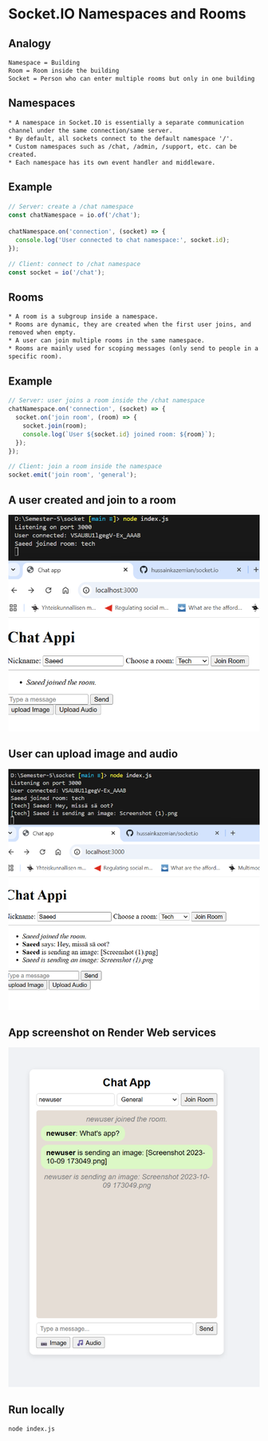 # Socket.IO Namespaces and Rooms

## Analogy

```
Namespace = Building
Room = Room inside the building
Socket = Person who can enter multiple rooms but only in one building
```

## Namespaces

```
* A namespace in Socket.IO is essentially a separate communication channel under the same connection/same server.
* By default, all sockets connect to the default namespace '/'.
* Custom namespaces such as /chat, /admin, /support, etc. can be created.
* Each namespace has its own event handler and middleware.
```

## Example

```javascript
// Server: create a /chat namespace
const chatNamespace = io.of('/chat');

chatNamespace.on('connection', (socket) => {
  console.log('User connected to chat namespace:', socket.id);
});
```

```javascript
// Client: connect to /chat namespace
const socket = io('/chat');
```

## Rooms

```
* A room is a subgroup inside a namespace.
* Rooms are dynamic, they are created when the first user joins, and removed when empty.
* A user can join multiple rooms in the same namespace.
* Rooms are mainly used for scoping messages (only send to people in a specific room).
```

## Example

```javascript
// Server: user joins a room inside the /chat namespace
chatNamespace.on('connection', (socket) => {
  socket.on('join room', (room) => {
    socket.join(room);
    console.log(`User ${socket.id} joined room: ${room}`);
  });
});
```

```javascript
// Client: join a room inside the namespace
socket.emit('join room', 'general');
```

## A user created and join to a room

![user](src/images/nickname.png)

## User can upload image and audio

![upload](src/images/room.png)

## App screenshot on Render Web services

![upload](src/images/app.png)

## Run locally

```
node index.js
```